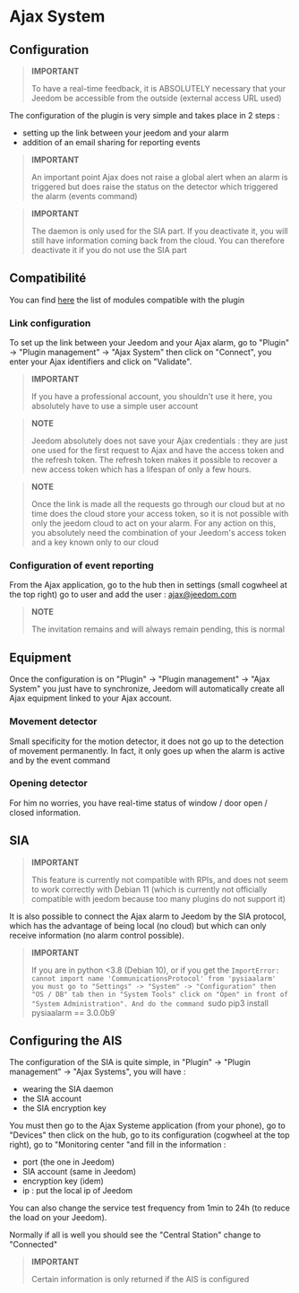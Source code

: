 # Ajax System

## Configuration

>**IMPORTANT**
>
>To have a real-time feedback, it is ABSOLUTELY necessary that your Jeedom be accessible from the outside (external access URL used)

The configuration of the plugin is very simple and takes place in 2 steps : 

- setting up the link between your jeedom and your alarm
- addition of an email sharing for reporting events  

>**IMPORTANT**
>
>An important point Ajax does not raise a global alert when an alarm is triggered but does raise the status on the detector which triggered the alarm (events command)

>**IMPORTANT**
>
>The daemon is only used for the SIA part. If you deactivate it, you will still have information coming back from the cloud. You can therefore deactivate it if you do not use the SIA part

## Compatibilité

You can find [here](https://compatibility.jeedom.com/index.php?v=d&p=home&plugin=ajaxSystem) the list of modules compatible with the plugin

### Link configuration 

To set up the link between your Jeedom and your Ajax alarm, go to "Plugin" -> "Plugin management" -> "Ajax System" then click on "Connect", you enter your Ajax identifiers and click on "Validate".

>**IMPORTANT**
>
>If you have a professional account, you shouldn't use it here, you absolutely have to use a simple user account

>**NOTE**
>
> Jeedom absolutely does not save your Ajax credentials : they are just one used for the first request to Ajax and have the access token and the refresh token. The refresh token makes it possible to recover a new access token which has a lifespan of only a few hours.

>**NOTE**
>
> Once the link is made all the requests go through our cloud but at no time does the cloud store your access token, so it is not possible with only the jeedom cloud to act on your alarm. For any action on this, you absolutely need the combination of your Jeedom's access token and a key known only to our cloud 

### Configuration of event reporting

From the Ajax application, go to the hub then in settings (small cogwheel at the top right) go to user and add the user : ajax@jeedom.com

>**NOTE**
>
>The invitation remains and will always remain pending, this is normal

## Equipment 

Once the configuration is on "Plugin" -> "Plugin management" -> "Ajax System" you just have to synchronize, Jeedom will automatically create all Ajax equipment linked to your Ajax account. 

### Movement detector

Small specificity for the motion detector, it does not go up to the detection of movement permanently. In fact, it only goes up when the alarm is active and by the event command

### Opening detector

For him no worries, you have real-time status of window / door open / closed information.

## SIA

>**IMPORTANT**
>
> This feature is currently not compatible with RPIs, and does not seem to work correctly with Debian 11 (which is currently not officially compatible with jeedom because too many plugins do not support it)

It is also possible to connect the Ajax alarm to Jeedom by the SIA protocol, which has the advantage of being local (no cloud) but which can only receive information (no alarm control possible).

>**IMPORTANT**
>
> If you are in python <3.8 (Debian 10), or if you get the `ImportError: cannot import name 'CommunicationsProtocol' from 'pysiaalarm' you must go to "Settings" -> "System" -> "Configuration" then "OS / DB" tab then in "System Tools" click on "Open" in front of "System Administration". And do the command `sudo pip3 install pysiaalarm == 3.0.0b9`

## Configuring the AIS

The configuration of the SIA is quite simple, in "Plugin" -> "Plugin management" -> "Ajax Systems", you will have : 
- wearing the SIA daemon
- the SIA account
- the SIA encryption key

You must then go to the Ajax Systeme application (from your phone), go to "Devices" then click on the hub, go to its configuration (cogwheel at the top right), go to "Monitoring center "and fill in the information : 

- port (the one in Jeedom)
- SIA account (same in Jeedom)
- encryption key (idem)
- ip : put the local ip of Jeedom

You can also change the service test frequency from 1min to 24h (to reduce the load on your Jeedom).

Normally if all is well you should see the "Central Station" change to "Connected"

>**IMPORTANT**
>
> Certain information is only returned if the AIS is configured
